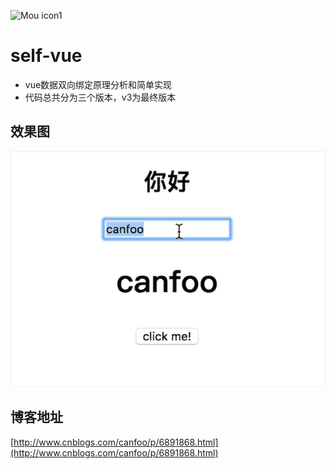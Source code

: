 ![Mou icon1](https://pic3.zhimg.com/80/v2-ee84f443fd3565fbf987974a7da5e2ee_720w.jpg)

# self-vue
- vue数据双向绑定原理分析和简单实现
- 代码总共分为三个版本，v3为最终版本

## 效果图
![Mou icon](./selfvue.gif)
## 博客地址
[http://www.cnblogs.com/canfoo/p/6891868.html](http://www.cnblogs.com/canfoo/p/6891868.html)
